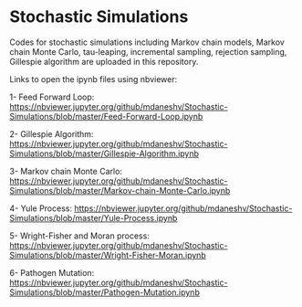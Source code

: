 # Stochastic Simulations

Codes for stochastic simulations including Markov chain models, Markov chain Monte Carlo, tau-leaping, incremental sampling, rejection sampling, Gillespie algorithm are uploaded in this repository.

Links to open the ipynb files using nbviewer:

1- Feed Forward Loop: https://nbviewer.jupyter.org/github/mdaneshv/Stochastic-Simulations/blob/master/Feed-Forward-Loop.ipynb

2- Gillespie Algorithm: https://nbviewer.jupyter.org/github/mdaneshv/Stochastic-Simulations/blob/master/Gillespie-Algorithm.ipynb

3- Markov chain Monte Carlo: https://nbviewer.jupyter.org/github/mdaneshv/Stochastic-Simulations/blob/master/Markov-chain-Monte-Carlo.ipynb

4- Yule Process: https://nbviewer.jupyter.org/github/mdaneshv/Stochastic-Simulations/blob/master/Yule-Process.ipynb

5- Wright-Fisher and Moran process: https://nbviewer.jupyter.org/github/mdaneshv/Stochastic-Simulations/blob/master/Wright-Fisher-Moran.ipynb

6- Pathogen Mutation: https://nbviewer.jupyter.org/github/mdaneshv/Stochastic-Simulations/blob/master/Pathogen-Mutation.ipynb
